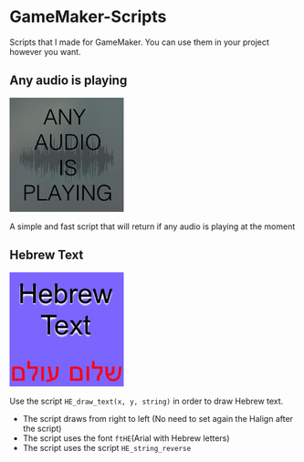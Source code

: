 # GameMaker-Scripts
Scripts that I made for GameMaker. You can use them in your project however you want.

## Any audio is playing
![icon](/Any%20audio%20is%20playing/Icon.jpg)

A simple and fast script that will return if any audio is playing at the moment


## Hebrew Text
![icon](/Hebrew%20Text/Icon.jpg)

Use the script `HE_draw_text(x, y, string)` in order to draw Hebrew text.
* The script draws from right to left (No need to set again the Halign after the script)
* The script uses the font `ftHE`(Arial with Hebrew letters)
* The script uses the script `HE_string_reverse`
